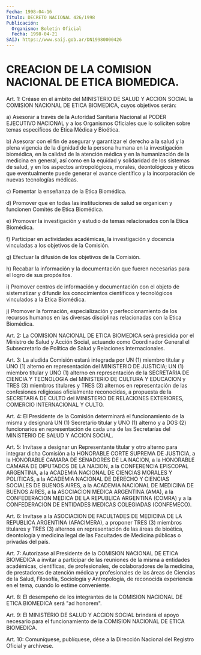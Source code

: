 ```yaml
---
Fecha: 1998-04-16
Título: DECRETO NACIONAL 426/1998
Publicación:
  Organismo: Boletín Oficial
  Fecha: 1998-04-21
SAIJ: https://www.saij.gob.ar/DN19980000426
---
```

# CREACION DE LA COMISION NACIONAL DE ETICA BIOMEDICA.

<a id="1"></a>
Art. 1: Créase en el ámbito del MINISTERIO  DE  SALUD Y ACCION SOCIAL  la  COMISION  NACIONAL DE ETICA BIOMEDICA, cuyos  objetivos serán:

a) Asesorar a través de  la  Autoridad  Sanitaria Nacional al PODER EJECUTIVO NACIONAL y a los Organismos Oficiales  que  lo  soliciten sobre temas específicos de Etica Médica y Bioética.

b)  Asesorar  con el fin de asegurar y garantizar el derecho  a  la salud y la plena vigencia de la dignidad de la persona humana en la investigación biomédica,  en  la calidad de la atención médica y en la humanización de la medicina en general, así como en la equidad y solidaridad de los sistemas de salud, y en los aspectos antropológicos, morales, deontológicos  y  éticos que eventualmente puede  generar  el avance científico y la incorporación  de  nuevas tecnologías médicas.

c) Fomentar la enseñanza de la Etica Biomédica.

d) Promover que en  todas las instituciones de salud se organicen y funcionen Comités de Etica Biomédica.

e) Promover la investigación y estudio de temas relacionados con la Etica Biomédica.

f)  Participar  en  actividades   académicas,  la  investigación  y docencia vinculadas a los objetivos de la Comisión.

g)  Efectuar  la difusión  de  los  objetivos  de  la  Comisión.

h) Recabar la información y la documentación  que fueren necesarias para el logro de sus propósitos.

i) Promover centros de información y documentación con el objeto de sistematizar y difundir los conocimientos científicos y tecnológicos vinculados a la Etica Biomédica.

j)  Promover  la formación, especialización y perfeccionamiento  de los recursos humanos  en  las diversas disciplinas relacionadas con la Etica Biomédica.

<a id="2"></a>
Art. 2: La COMISION NACIONAL DE ETICA BIOMEDICA será presidida por el Ministro de Salud y Acción  Social,  actuando  como  Coordinador General   el  Subsecretario  de  Política  de  Salud  y  Relaciones Internacionales.

<a id="3"></a>
Art. 3: La  aludida  Comisión  estará integrada por UN (1) miembro titular  y  UNO  (1) alterno en representación  del  MINISTERIO  DE JUSTICIA; UN (1) miembro titular y UNO (1) alterno en representación  de  la  SECRETARIA  DE  CIENCIA  Y  TECNOLOGIA  del MINISTERIO DE CULTURA  Y  EDUCACION y TRES (3) miembros titulares y TRES (3) alternos en representación  de  las confesiones religiosas oficialmente reconocidas, a propuesta de la SECRETARIA DE CULTO del MINISTERIO DE RELACIONES EXTERIORES, COMERCIO INTERNACIONAL Y CULTO.

<a id="4"></a>
Art. 4: El Presidente de la Comisión determinará el funcionamiento de la misma y designará UN (1) Secretario titular y UNO (1) alterno y  a DOS (2) funcionarios en representación  de  cada  una  de  las Secretarías del MINISTERIO DE SALUD Y ACCION SOCIAL.

<a id="5"></a>
Art.  5: Invítase  a  designar  un  Representante titular y otro alterno para integrar dicha Comisión a la  HONORABLE  CORTE SUPREMA DE JUSTICIA, a la HONORABLE CAMARA DE SENADORES DE LA NACION,  a la HONORABLE  CAMARA  DE  DIPUTADOS  DE  LA  NACION,  a la CONFERENCIA EPISCOPAL ARGENTINA, a la ACADEMIA NACIONAL DE CIENCIAS  MORALES  Y POLITICAS, a la ACADEMIA NACIONAL DE DERECHO Y CIENCIAS SOCIALES DE BUENOS AIRES, a la ACADEMIA NACIONAL DE MEDICINA DE BUENOS AIRES, a la  ASOCIACION MEDICA ARGENTINA (AMA), a la CONFEDERACION MEDICA DE LA REPUBLICA  ARGENTINA  (COMRA)  y a la CONFEDERACION DE ENTIDADES MEDICAS COLEGIADAS (CONFEMECO).

<a id="6"></a>
Art. 6: Invítase a la ASOCIACION DE  FACULTADES  DE MEDICINA DE LA REPUBLICA  ARGENTINA  (AFACIMERA),  a  proponer  TRES (3)  miembros titulares  y TRES (3) alternos en representación de  las  áreas  de bioética,  deontología  y  medicina  legal  de  las  Facultades  de Medicina públicas o privadas del país.

<a id="7"></a>
Art. 7: Autorízase  al Presidente de la COMISION NACIONAL DE ETICA BIOMEDICA a invitar a  participar  de  las  reuniones de la misma a entidades académicas, científicas, de profesionales, de colaboradores de la medicina, de prestadores  de  atención médica y profesionales  de  las  áreas  de Ciencias de la Salud,  Filosofía, Sociología y Antropología, de reconocida  experiencia  en  el tema, cuando lo estime conveniente.

<a id="8"></a>
Art. 8: El desempeño de los integrantes de la COMISION NACIONAL DE ETICA BIOMEDICA será "ad honorem".

<a id="9"></a>
Art.  9: El MINISTERIO DE SALUD Y ACCION SOCIAL brindará el  apoyo necesario  para  el funcionamiento de la COMISION NACIONAL DE ETICA BIOMEDICA.

<a id="10"></a>
Art. 10: Comuníquese,  publíquese,  dése  a la Dirección Nacional del Registro Oficial y archívese.